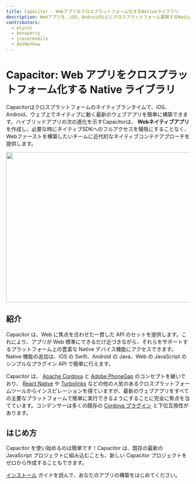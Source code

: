 ```yaml
---
title: Capacitor - Webアプリをクロスプラットフォーム化するNativeライブラリ
description: Webアプリを、iOS、Androidなどにクロスプラットフォーム展開するNativeライブラリ
contributors:
  - mlynch
  - bensperry
  - jcesarmobile
  - dotNetkow
---
```


# Capacitor: Web アプリをクロスプラットフォーム化する Native ライブラリ

Capacitorはクロスプラットフォームのネイティブランタイムで、iOS、Android、ウェブ上でネイティブに動く最新のウェブアプリを簡単に構築できます。ハイブリッドアプリの次の進化を示すCapacitorは、 <strong>Webネイティブアプリ</strong> を作成し、必要な時にネイティブSDKへのフルアクセスを犠牲にすることなく、Webファーストを構築したいチームに近代的なネイティブコンテナアプローチを提供します。

<img
  src="/assets/img/docs/capacitor-index.png"
  width="752" height="410"
  loading="eager"
/>

## 紹介

Capacitor は、Web に焦点を合わせた一貫した API のセットを提供します。これにより、アプリが Web 標準にできるだけ近づきながら、それらをサポートするプラットフォーム上の豊富な Native デバイス機能にアクセスできます。Native 機能の追加は、iOS の Swift、Android の Java、Web の JavaScript のシンプルなプラグイン API で簡単に行えます。

Capacitor は、 [Apache Cordova](https://cordova.apache.org/) と [Adobe PhoneGap](https://phonegap.com/) のコンセプトを継いでおり、 [React Native](http://facebook.github.io/react-native/) や [Turbolinks](https://github.com/turbolinks/turbolinks) などの他の人気のあるクロスプラットフォームツールからインスピレーションを得ていますが、最新のウェブアプリをすべての主要なプラットフォームで簡単に実行できるようにすることに完全に焦点を当てています。コンデンサーは多くの既存の [Cordova プラグイン](https://cordova.apache.org/plugins/) と下位互換性があります。

## はじめ方

Capacitor を使い始めるのは簡単です！Capacitor は、既存の最新の JavaScript プロジェクトに組み込むことも、新しい Capacitor プロジェクトをゼロから作成することもできます。

<a href="/docs/getting-started">インストール</a> ガイドを読んで、あなたのアプリの構築をはじめてください。
